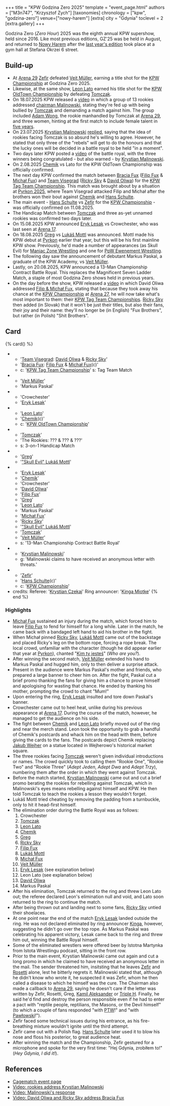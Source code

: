 +++
title = "KPW Godzina Zero 2025"
template = "event_page.html"
authors = ["M3n747", "Krzysztof Zych"]
[taxonomies]
chronology = ["kpw", "godzina-zero"]
venue=["nowy-harem"]
[extra]
city = "Gdynia"
toclevel = 2
[extra.gallery]
+++

Godzina Zero (_Zero Hour_) 2025 was the eighth annual KPW supershow, held since 2016. Like most previous editions, GZ'25 was be held in August, and returned to [Nowy Harem](@/v/atlantic-nh-gdynia.md) after the [last year's edition](@/e/kpw/2024-09-07-kpw-godzina-zero-2024.md) took place at a gym hall at Stefana Okrzei 6 street.

## Build-up

* At [Arena 29](@/e/kpw/2025-06-20-kpw-arena-29.md) [Zefir](@/w/zefir.md) defeated [Veit Müller](@/w/veit-mueller.md), earning a title shot for the [KPW Championship](@/c/kpw-championship.md) at Godzina Zero 2025.
* Likewise, at the same show, [Leon Lato](@/w/leon-lato.md) earned his title shot for the [KPW OldTown Championship](@/c/kpw-old-town-championship.md) by defeating [Tomczak](@/w/tomczak.md).
* On 18.07.2025 KPW released a [video][młodzi-wilcy] in which a group of 13 rookies addressed [chairman Malinowski](@/w/krystian-malinowski.md), stating they're fed up with being bullied by [Tomczak](@/w/tomczak.md) and demanding a match against him. The group included [Adam Wong](@/w/adam-wong.md), the rookie manhandled by Tomczak at [Arena 29](@/e/kpw/2025-06-20-kpw-arena-29.md), and three women, hinting at the first match to include female talent in [five years](@/e/kpw/2020-02-01-kpw-arena-16.md).
* On 23.07.2025 [Krystian Malinowski](@/w/krystian-malinowski.md) [replied][malinowski-odpowiada], saying that the idea of rookies facing Tomczak is so absurd he's willing to agree. However, he stated that only three of the "rebels" will get to do the honours and that the lucky ones will be decided in a battle royal to be held "in a moment".
* Two days later KPW posted a [video][zwyciezka-trojka] of the battle royal, with the three winners being congratulated - but also warned - by [Krystian Malinowski](@/w/krystian-malinowski.md).
* On 2.08.2025 [Chemik](@/w/chemik.md) vs Lato for the KPW OldTown Championship was officially confirmed.
* The next day KPW confirmed the match between [Bracia Fux](@/tt/bracia-fux.md) ([Filip Fux](@/w/filip-fux.md) & [Michał Fux](@/w/michal-fux.md)) and [Team Visegrad](@/tt/team-visegrad.md) ([Ricky Sky](@/w/ricky-sky.md) & [David Oliwa](@/w/david-oliwa.md)) for the [KPW Tag Team Championship](@/c/kpw-tag-team-championship.md). This match was brought about by a situation at [Pyrkon 2025](@/e/kpw/2025-06-14-kpw-pyrkon-2025.md), where Team Visegrad attacked Filip and Michał after the brothers won their bout against [Chemik](@/w/chemik.md) and [Hans Schulte](@/w/hans-schulte.md).
* The main event - [Hans Schulte](@/w/hans-schulte.md) vs [Zefir](@/w/zefir.md) for the [KPW Championship](@/c/kpw-championship.md) - was officially confirmed on 11.08.2025.
* The Handicap Match between [Tomczak](@/w/tomczak.md) and three as-yet unnamed rookies was confirmed two days later.
* On 15.08.2025 KPW announced [Eryk Lesak](@/w/eryk-lesak.md) vs Crowchester, who was last seen at [Arena 17](@/e/kpw/2021-08-21-kpw-arena-17.md).
* On 18.08.2025 [Greg](@/w/greg.md) vs [Lukáš Mottl](@/w/skull-evil.md) was announced. Mottl made his KPW debut at [Pyrkon](@/e/kpw/2025-06-14-kpw-pyrkon-2025.md) earlier that year, but this will be his first mainline KPW show. Previously, he'd made a number of appearances (as Skull Evil) for [Maniac Zone Wrestling](@/o/mzw.md) and one for [PpW Ewenement Wrestling](@/o/ppw.md).
* The following day saw the announcement of debutant Markus Paskal, a graduate of the KPW Academy, vs [Veit Müller](@/w/veit-mueller.md).
* Lastly, on 20.08.2025, KPW announced a 13-Man Championship Contract Battle Royal. This replaces the Magnificent Seven Ladder Match, a staple of most Godzina Zero shows held in previous years.
* On the day before the show, KPW released a [video][motywacja-oliwy] in which David Oliwa addressed [Filip & Michał Fux](@/tt/bracia-fux.md), stating that because they took away his chance at the [KPW Championship](@/c/kpw-championship.md) at [Arena 27](@/e/kpw/2025-01-24-kpw-arena-27.md), he will now take what's most important to them: their [KPW Tag Team Championships](@/c/kpw-tag-team-championship.md). [Ricky Sky](@/w/ricky-sky.md) then added (in Slovak) that it won't be just their titles, but also their fans, their joy and their name: they'll no longer be (in English) "Fux Brothers", but rather (in Polish) "Shit Brothers".

## Card

{% card() %}
- - '[Team Visegrad](@/tt/team-visegrad.md): [David Oliwa](@/w/david-oliwa.md) & [Ricky Sky](@/w/ricky-sky.md)'
  - '[Bracia Fux](@/tt/bracia-fux.md): [Filip Fux](@/w/filip-fux.md) & [Michał Fux](@/w/michal-fux.md)(c)'
  - c: '[KPW Tag Team Championship](@/c/kpw-tag-team-championship.md)'
    s: Tag Team Match
- - '[Veit Müller](@/w/veit-mueller.md)'
  - 'Markus Paskal'
- - 'Crowchester'
  - '[Eryk Lesak](@/w/eryk-lesak.md)'
- - '[Leon Lato](@/w/leon-lato.md)'
  - '[Chemik](@/w/chemik.md)(c)'
  - c: '[KPW OldTown Championship](@/c/kpw-old-town-championship.md)'
- - '[Tomczak](@/w/tomczak.md)'
  - 'The Rookies: ??? & ??? & ???'
  - s: 3-on-1 Handicap Match
- - '[Greg](@/w/greg.md)'
  - '["Skull Evil" Lukáš Mottl](@/w/skull-evil.md)'
- - '[Eryk Lesak](@/w/eryk-lesak.md)'
  - '[Chemik](@/w/chemik.md)'
  - 'Crowchester'
  - '[David Oliwa](@/w/david-oliwa.md)'
  - '[Filip Fux](@/w/filip-fux.md)'
  - '[Greg](@/w/greg.md)'
  - '[Leon Lato](@/w/leon-lato.md)'
  - 'Markus Paskal'
  - '[Michał Fux](@/w/michal-fux.md)'
  - '[Ricky Sky](@/w/ricky-sky.md)'
  - '["Skull Evil" Lukáš Mottl](@/w/skull-evil.md)'
  - '[Tomczak](@/w/tomczak.md)'
  - '[Veit Müller](@/w/veit-mueller.md)'
  - s: '13-Man Championship Contract Battle Royal'
- - '[Krystian Malinowski](@/w/krystian-malinowski.md)'
  - g: 'Malinowski claims to have received an anonymous letter with threats.'
- - '[Zefir](@/w/zefir.md)'
  - '[Hans Schulte](@/w/hans-schulte.md)(c)'
  - c: '[KPW Championship](@/c/kpw-championship.md)'
- credits:
    Referee: '[Krystian Czekaj](@/w/krystian-czekaj.md)'
    Ring announcer: '[Kinga Miotke](@/w/kinga-miotke.md)'
{% end %}

### Highlights

* [Michał Fux](@/w/michal-fux.md) sustained an injury during the match, which forced him to leave [Filip Fux](@/w/filip-fux.md) to fend for himself for a long while. Later in the match, he came back with a bandaged left hand to aid his brother in the fight.
* When Michał pinned [Ricky Sky](@/w/ricky-sky.md), [Lukáš Mottl](@/w/skull-evil.md) came out of the backstage and placed Ricky's leg on the bottom rope, forcing a rope break. The local crowd, unfamiliar with the character (though he did appear earlier that year at [Pyrkon](@/e/kpw/2025-06-14-kpw-pyrkon-2025.md)), chanted "[Kim ty jesteś](@/a/polish-wrestling-chants.md#intros)" (_Who are you?_).
* After winning the second match, [Veit Müller](@/w/veit-mueller.md) extended his hand to Markus Paskal and hugged him, only to then deliver a surprise attack.
* Present in the audience were Markus Paskal's mother and friends, who prepared a large banner to cheer him on. After the fight, Paskal cut a brief promo thanking the fans for giving him a chance to prove himself and apologising for wasting that chance. He ended by thanking his mother, prompting the crowd to chant "Mum!"
* Upon entering the ring, [Eryk Lesak](@/w/eryk-lesak.md) insulted and tore down Paskal's banner.
* Crowchester came out to heel heat, unlike during his previous appearance at [Arena 17](@/e/kpw/2021-08-21-kpw-arena-17.md). During the course of the match, however, he managed to get the audience on his side.
* The fight between [Chemik](@/w/chemik.md) and [Leon Lato](@/w/leon-lato.md) briefly moved out of the ring and near the merch stand. Leon took the opportunity to grab a handful of Chemik's postcards and whack him on the head with them, before giving the cards to the fans. The postcards depict Chemik replacing [Jakub Wejher][wejher] on a statue located in Wejherowo's historical market square.
* The three rookies facing [Tomczak](@/w/tomczak.md) weren't given individual introductions or names. The crowd quickly took to calling them "Rookie One", "Rookie Two" and "Rookie Three" (_Adept Jeden_, _Adept Dwa_ and _Adept Trzy_), numbering them after the order in which they went against Tomczak.
* Before the match started, [Krystian Malinowski](@/w/krystian-malinowski.md) came out and cut a brief promo berating the rookies for rebelling against Tomczak, which in Malinowski's eyes means rebelling against himself and KPW. He then told Tomczak to teach the rookies a lesson they wouldn't forget.
* Lukáš Mottl tried cheating by removing the padding from a turnbuckle, only to hit it head-first himself.
* The elimination order during the Battle Royal was as follows:
  1. Crowchester
  2. [Tomczak](@/w/tomczak.md)
  3. [Leon Lato](@/w/leon-lato.md)
  4. [Chemik](@/w/chemik.md)
  5. [Greg](@/w/greg.md)
  6. [Ricky Sky](@/w/ricky-sky.md)
  7. [Filip Fux](@/w/filip-fux.md)
  8. [Lukáš Mottl](@/w/skull-evil.md)
  9. [Michał Fux](@/w/michal-fux.md)
  10. [Veit Müller](@/w/veit-mueller.md)
  11. [Eryk Lesak](@/w/eryk-lesak.md) (see explanation below)
  12. Leon Lato (see explanation below)
  13. [David Oliwa](@/w/david-oliwa.md)
  14. Markus Paskal
* After his elimination, Tomczak returned to the ring and threw Leon Lato out; the referee declared Leon's elimination null and void, and Lato soon returned to the ring to continue the match.
* After being thrown out and landing next to some fans, [Ricky Sky](@/w/ricky-sky.md) untied their shoelaces.
* At one point near the end of the match [Eryk Lesak](@/w/eryk-lesak.md) landed outside the ring. He was not declared eliminated by ring announcer [Kinga](@/w/kinga-miotke.md), however, suggesting he didn't go over the top rope. As Markus Paskal was celebrating his apparent victory, Lesak came back to the ring and threw him out, winning the Battle Royal himself.
* Some of the eliminated wrestlers were offered beer by Istotna Martynka from Istota Wrestlingu podcast, sitting in the front row.
* Prior to the main event, Krystian Malinowski came out again and cut a long promo in which he claimed to have received an anonymous letter in the mail.
  The sender threatened him, insitsting that he leaves [Zefir](@/w/zefir.md) and [Rosetti](@/w/rosetti.md) alone, lest he bitterly regrets it.
  Malinowski stated that, although he didn't know who wrote it, he suspected it was Zefir, whom he then called a disease to which he himself was the cure.
  The Chairman also made a callback to [Arena 29](@/e/kpw/2025-06-20-kpw-arena-29.md), saying he doesn't care if the letter was written by Zefir, Rosetti, Greg, [Kamil Aleksander](@/w/kamil-aleksander.md) or [Triple H][tryplak].
  Finally, he said he'd find and destroy the person responsible even if he had to enter a pact with "reptile people, reptilians, the Masons, or the Devil himself" (to which a couple of fans responded "with [PTW](@/o/ptw.md)!" and "with [Pawłowski](@/w/pan-pawlowski.md)!").
* Zefir faced some technical issues during his entrance, as his fire-breathing mixture wouldn't ignite until the third attempt.
* Zefir came out with a Polish flag. [Hans Schulte](@/w/hans-schulte.md) later used it to blow his nose and floss his posterior, to great audience heat.
* After winning the match and the Championship, Zefir gestured for a microphone and spoke for the very first time: "Hej Gdynia, zrobiłem to!" (_Hey Gdynia, I did it!_).

## References

* [Cagematch event page](https://www.cagematch.net/?id=1&nr=429370)
* [Video: rookies address Krystian Malinowski][młodzi-wilcy]
* [Video: Malinowski's response][malinowski-odpowiada]
* [Video: David Oliwa and Ricky Sky address Bracia Fux][motywacja-oliwy]

[młodzi-wilcy]: https://www.youtube.com/watch?v=tQcR5wAvGOY
[malinowski-odpowiada]: https://www.youtube.com/watch?v=YjEbYfgRcM0
[zwyciezka-trojka]:https://www.youtube.com/watch?v=lKJR4Py2ADM
[motywacja-oliwy]: https://www.youtube.com/watch?v=wPzMUfxMym8
[tryplak]: https://en.wikipedia.org/wiki/Triple_H
[wejher]: https://pl.wikipedia.org/wiki/Jakub_Weiher
